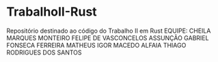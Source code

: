 # TrabalhoII-Rust
Repositório destinado ao código do Trabalho II em Rust
EQUIPE:
CHEILA MARQUES MONTEIRO
FELIPE DE VASCONCELOS ASSUNÇÃO
GABRIEL FONSECA FERREIRA
MATHEUS IGOR MACEDO ALFAIA
THIAGO RODRIGUES DOS SANTOS
